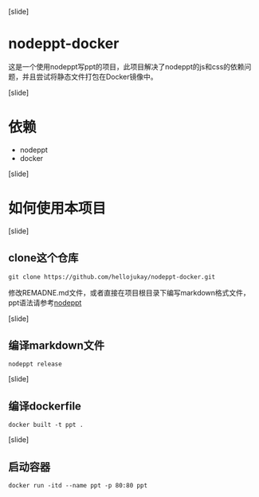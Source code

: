 [slide]
# nodeppt-docker
这是一个使用nodeppt写ppt的项目，此项目解决了nodeppt的js和css的依赖问题，并且尝试将静态文件打包在Docker镜像中。

[slide]
# 依赖
* nodeppt 
* docker

[slide]
# 如何使用本项目

[slide]
## clone这个仓库
```shell
git clone https://github.com/hellojukay/nodeppt-docker.git
```
修改REMADNE.md文件，或者直接在项目根目录下编写markdown格式文件，ppt语法请参考[nodeppt](https://github.com/ksky521/nodeppt)

[slide]
## 编译markdown文件
```shell
nodeppt release
```
[slide]
## 编译dockerfile
```shell
docker built -t ppt .
```
[slide]
## 启动容器
```shell
docker run -itd --name ppt -p 80:80 ppt
```